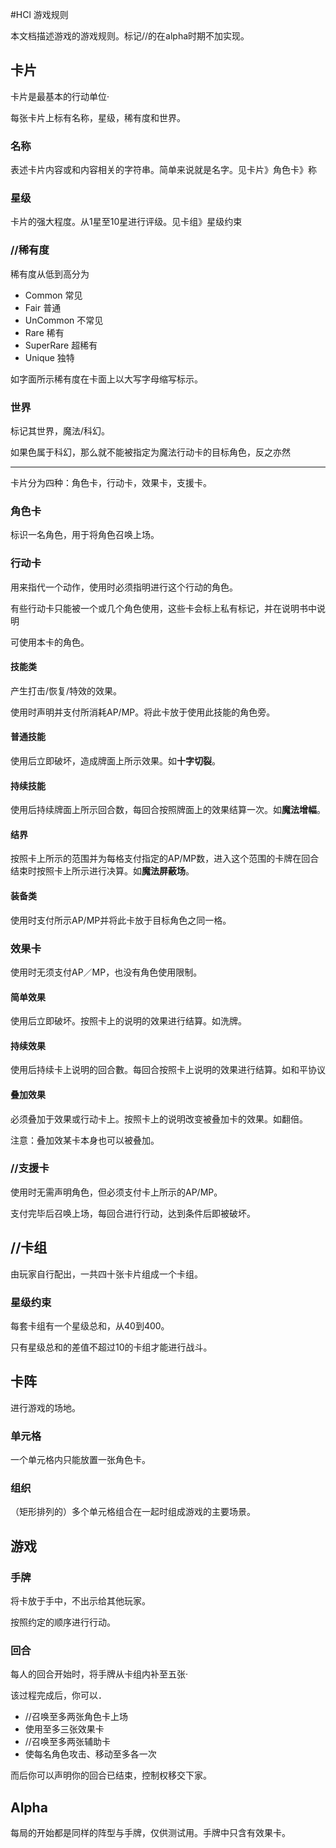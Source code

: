 #HCl 游戏规则

本文档描述游戏的游戏规则。标记//的在alpha时期不加实现。

## 卡片

卡片是最基本的行动单位·

每张卡片上标有名称，星级，稀有度和世界。

### 名称

表述卡片内容或和内容相关的字符串。简单来说就是名字。见卡片》角色卡》称

### 星级

卡片的强大程度。从1星至10星进行评级。见卡组》星级约束

### //稀有度

稀有度从低到高分为

+ Common 常见
+ Fair 普通
+ UnCommon 不常见
+ Rare 稀有
+ SuperRare 超稀有
+ Unique 独特

如字面所示稀有度在卡面上以大写字母缩写标示。

### 世界

标记其世界，魔法/科幻。

如果色属于科幻，那么就不能被指定为魔法行动卡的目标角色，反之亦然

----

卡片分为四种：角色卡，行动卡，效果卡，支援卡。

### 角色卡

标识一名角色，用于将角色召唤上场。

### 行动卡

用来指代一个动作，使用时必须指明进行这个行动的角色。

有些行动卡只能被一个或几个角色使用，这些卡会标上私有标记，并在说明书中说明

可使用本卡的角色。

#### 技能类

产生打击/恢复/特效的效果。

使用时声明并支付所消耗AP/MP。将此卡放于使用此技能的角色旁。

#### 普通技能

使用后立即破坏，造成牌面上所示效果。如**十字切裂**。

#### 持续技能

使用后持续牌面上所示回合数，每回合按照牌面上的效果结算一次。如**魔法增幅**。

#### 结界

按照卡上所示的范围并为每格支付指定的AP/MP数，进入这个范围的卡牌在回合结束时按照卡上所示进行决算。如**魔法屏蔽场**。

#### 装备类

使用时支付所示AP/MP并将此卡放于目标角色之同一格。

### 效果卡

使用时无须支付AP／MP，也没有角色使用限制。

#### 简单效果

使用后立即破坏。按照卡上的说明的效果进行结算。如洗牌。

#### 持续效果

使用后持续卡上说明的回合數。每回合按照卡上说明的效果进行结算。如和平协议

#### 叠加效果

必须叠加于效果或行动卡上。按照卡上的说明改变被叠加卡的效果。如翻倍。

注意：叠加效某卡本身也可以被叠加。

### //支援卡

使用时无需声明角色，但必须支付卡上所示的AP/MP。

支付完毕后召唤上场，每回合进行行动，达到条件后即被破坏。

## //卡组

由玩家自行配出，一共四十张卡片组成一个卡组。

### 星级约束

每套卡组有一个星级总和，从40到400。

只有星级总和的差值不超过10的卡组才能进行战斗。

## 卡阵

进行游戏的场地。

### 单元格

一个单元格内只能放置一张角色卡。

### 组织

（矩形排列的）多个单元格组合在一起时组成游戏的主要场景。

## 游戏

### 手牌

将卡放于手中，不出示给其他玩家。

按照约定的顺序进行行动。

### 回合

每人的回合开始时，将手牌从卡组内补至五张·

该过程完成后，你可以．

+ //召唤至多两张角色卡上场
+ 使用至多三张效果卡
+ //召唤至多两张辅助卡
+ 使每名角色攻击、移动至多各一次

而后你可以声明你的回合已结束，控制权移交下家。



## Alpha

每局的开始都是同样的阵型与手牌，仅供测试用。手牌中只含有效果卡。